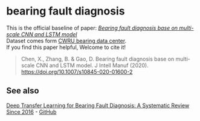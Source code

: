 # bearing fault diagnosis
This is the official baseline of paper: [*Bearing fault diagnosis base on multi-scale CNN and LSTM model*](https://doi.org/10.1007/s10845-020-01600-2)  
Dataset comes form [CWRU bearing data center](https://engineering.case.edu/bearingdatacenter/welcome).  
If you find this paper helpful, Welcome to cite it!
> Chen, X., Zhang, B. & Gao, D. Bearing fault diagnosis base on multi-scale CNN and LSTM model. J Intell Manuf (2020). https://doi.org/10.1007/s10845-020-01600-2

## See also
[Deep Transfer Learning for Bearing Fault Diagnosis: A Systematic Review Since 2016](https://ieeexplore.ieee.org/abstract/document/10042467) - [GitHub](https://github.com/Xiaohan-Chen/fault-diagnosis-transfer-learning-pytorch)

